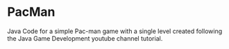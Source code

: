 # PacMan
Java Code for a simple Pac-man game with a single level created following the Java Game Development youtube channel tutorial. 
